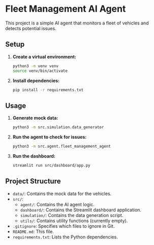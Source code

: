 # Fleet Management AI Agent

This project is a simple AI agent that monitors a fleet of vehicles and detects potential issues.

## Setup

1.  **Create a virtual environment:**
    ```bash
    python3 -m venv venv
    source venv/bin/activate
    ```

2.  **Install dependencies:**
    ```bash
    pip install -r requirements.txt
    ```

## Usage

1.  **Generate mock data:**
    ```bash
    python3 -m src.simulation.data_generator
    ```

2.  **Run the agent to check for issues:**
    ```bash
    python3 -m src.agent.fleet_management_agent
    ```

3.  **Run the dashboard:**
    ```bash
    streamlit run src/dashboard/app.py
    ```

## Project Structure

-   `data/`: Contains the mock data for the vehicles.
-   `src/`:
    -   `agent/`: Contains the AI agent logic.
    -   `dashboard/`: Contains the Streamlit dashboard application.
    -   `simulation/`: Contains the data generation script.
    -   `utils/`: Contains utility functions (currently empty).
-   `.gitignore`: Specifies which files to ignore in Git.
-   `README.md`: This file.
-   `requirements.txt`: Lists the Python dependencies.
